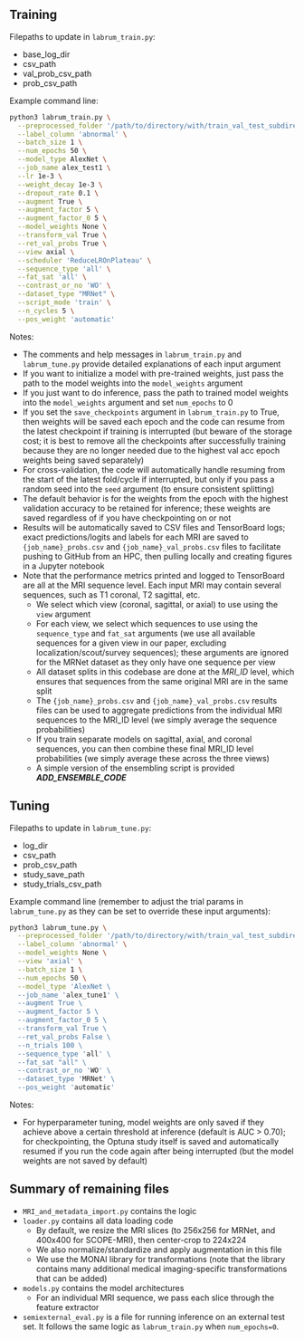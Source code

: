 ## Training
Filepaths to update in ```labrum_train.py```:
 - base_log_dir
 - csv_path
 - val_prob_csv_path
 - prob_csv_path

Example command line: 
```bash
python3 labrum_train.py \
  --preprocessed_folder '/path/to/directory/with/train_val_test_subdirectories/' \
  --label_column 'abnormal' \
  --batch_size 1 \
  --num_epochs 50 \
  --model_type AlexNet \
  --job_name alex_test1 \
  --lr 1e-3 \
  --weight_decay 1e-3 \
  --dropout_rate 0.1 \
  --augment True \
  --augment_factor 5 \
  --augment_factor_0 5 \
  --model_weights None \
  --transform_val True \
  --ret_val_probs True \
  --view axial \
  --scheduler 'ReduceLROnPlateau' \
  --sequence_type 'all' \
  --fat_sat 'all' \
  --contrast_or_no 'WO' \
  --dataset_type "MRNet" \
  --script_mode 'train' \
  --n_cycles 5 \
  --pos_weight 'automatic' 
```
Notes: 
 - The comments and help messages in ```labrum_train.py``` and ```labrum_tune.py``` provide detailed explanations of each input argument
 - If you want to initialize a model with pre-trained weights, just pass the path to the model weights into the ```model_weights``` argument 
 - If you just want to do inference, pass the path to trained model weights into the ```model_weights``` argument and set ```num_epochs``` to 0
 - If you set the ```save_checkpoints``` argument in ```labrum_train.py``` to True, then weights will be saved each epoch and the code can resume from the latest checkpoint if training is interrupted (but beware of the storage cost; it is best to remove all the checkpoints after successfully training because they are no longer needed due to the highest val acc epoch weights being saved separately)
 - For cross-validation, the code will automatically handle resuming from the start of the latest fold/cycle if interrupted, but only if you pass a random seed into the ```seed``` argument (to ensure consistent splitting)
 - The default behavior is for the weights from the epoch with the highest validation accuracy to be retained for inference; these weights are saved regardless of if you have checkpointing on or not
 - Results will be automatically saved to CSV files and TensorBoard logs; exact predictions/logits and labels for each MRI are saved to ```{job_name}_probs.csv``` and ```{job_name}_val_probs.csv``` files to facilitate pushing to GitHub from an HPC, then pulling locally and creating figures in a Jupyter notebook
 - Note that the performance metrics printed and logged to TensorBoard are all at the MRI sequence level. Each input MRI may contain several sequences, such as T1 coronal, T2 sagittal, etc.
   - We select which view (coronal, sagittal, or axial) to use using the ```view``` argument
   - For each view, we select which sequences to use using the ```sequence_type``` and ```fat_sat``` arguments (we use all available sequences for a given view in our paper, excluding localization/scout/survey sequences); these arguments are ignored for the MRNet dataset as they only have one sequence per view
   - All dataset splits in this codebase are done at the _MRI_ID_ level, which ensures that sequences from the same original MRI are in the same split
   - The ```{job_name}_probs.csv``` and ```{job_name}_val_probs.csv``` results files can be used to aggregate predictions from the individual MRI sequences to the MRI_ID level (we simply average the sequence probabilities)
   - If you train separate models on sagittal, axial, and coronal sequences, you can then combine these final MRI_ID level probabilities (we simply average these across the three views)
   - A simple version of the ensembling script is provided _**ADD_ENSEMBLE_CODE**_

## Tuning
Filepaths to update in ```labrum_tune.py```: 
 - log_dir
 - csv_path
 - prob_csv_path
 - study_save_path
 - study_trials_csv_path

Example command line (remember to adjust the trial params in ```labrum_tune.py``` as they can be set to override these input arguments): 
```bash
python3 labrum_tune.py \
  --preprocessed_folder '/path/to/directory/with/train_val_test_subdirectories/' \
  --label_column 'abnormal' \
  --model_weights None \
  --view 'axial' \
  --batch_size 1 \
  --num_epochs 50 \
  --model_type 'AlexNet \
  --job_name 'alex_tune1' \
  --augment True \
  --augment_factor 5 \
  --augment_factor_0 5 \
  --transform_val True \
  --ret_val_probs False \
  --n_trials 100 \
  --sequence_type 'all' \
  --fat_sat "all" \
  --contrast_or_no 'WO' \
  --dataset_type 'MRNet' \
  --pos_weight 'automatic' 
```
Notes: 
 - For hyperparameter tuning, model weights are only saved if they achieve above a certain threshold at inference (default is AUC > 0.70); for checkpointing, the Optuna study itself is saved and automatically resumed if you run the code again after being interrupted (but the model weights are not saved by default)

## Summary of remaining files
 - ```MRI_and_metadata_import.py``` contains the logic
 - ```loader.py``` contains all data loading code
   - By default, we resize the MRI slices (to 256x256 for MRNet, and 400x400 for SCOPE-MRI), then center-crop to 224x224
   - We also normalize/standardize and apply augmentation in this file
   - We use the MONAI library for transformations (note that the library contains many additional medical imaging-specific transformations that can be added)
 - ```models.py``` contains the model architectures
   - For an individual MRI sequence, we pass each slice through the feature extractor 
 - ```semiexternal_eval.py``` is a file for running inference on an external test set. It follows the same logic as ```labrum_train.py``` when ```num_epochs=0```. 
